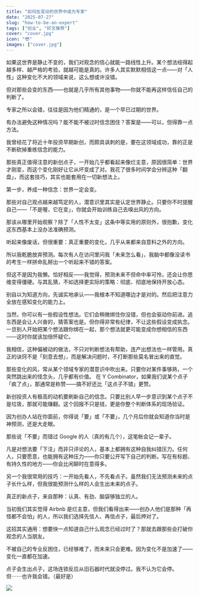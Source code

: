 ```yaml
---
title: "如何在变动的世界中成为专家"
date: "2025-07-27"
slug: "how-to-be-an-expert"
tags: ["创业", "好文推荐"]
cover: "cover.jpg"
icon: "😎"
images: ["cover.jpg"]
---
```

如果这世界是静止不变的，我们对观念的信心就能一路线性上升。某个想法经得起越多样、越严格的考验，就越可能是真的。许多人其实默默相信这一点——对「人性」这种变化不大的领域来说，这么想或许没错。



但对那些会变的东西——也就是几乎所有其他事物——你就不能再这样信任自己的判断了。



专家之所以会错，往往是因为他们精通的，是一个早已过期的世界。



有办法避免这种情况吗？能不能不被过时信念困住？答案是——可以，但得靠一点方法。



我曾经花了将近十年投资早期新创，而颇具讽刺的是，要在这领域成功，靠的正是不断砍掉重练信念的能力。



那些真正值得注意的新创点子，一开始几乎都看起来像烂主意，原因很简单：世界才刚变，而这个变化刚好让它从坏变成了对。我花了很多时间学会分辨这种「翻盘」，而这套技巧，其实也能套用在一切新想法上。



第一步，养成一种信念：世界一定会变。



那些对自己观点越来越笃定的人，潜意识里其实是认定世界静止。只要你不时提醒自己——「不是喔，它在变」，你就会开始训练自己去嗅出风的方向。



那该从哪里开始观察？除了「人性不太变」这条中等实用的原则外，很抱歉，变化这东西基本上没办法准确预测。



听起来像废话，但很重要：真正重要的变化，几乎从来都来自意料之外的方向。



所以我乾脆放弃预测。每次有人在访问里问我「未来怎么看」，我脑中都像没读书的考生一样拼命乱掰出一个听起来不错的答案。



但这不是因为我懒。恰好相反——我觉得，预测未来不但命中率可怜，还会让你思维变得僵硬。与其乱猜，不如选择更实际的策略：彻底、彻底地保持开放心态。



别自以为知道方向，先诚实地承认——我根本不知道哪边才是对的。然后把注意力全放在感知变化的能力上。



当然，你可以有一些假设性想法。它们会稍微绑住你没错，但也会驱动你前进。追东西是会让人兴奋的，猜答案也是。但你得非常有纪律，不让这些假设变成执念。
一旦别人开始把某个想法跟你绑在一起，那个想法就更可能变成你想相信的东西——这时你就该加倍怀疑它。



我相信，这种偏被动的做法，不只对判断想法有帮助，连产出想法也一样管用。真正的诀窍不是「刻意去想」，而是解决问题时，不打断那些莫名冒出来的直觉。



那些变化的风，常从某个领域专家的潜意识中吹出来。只要你对某件事够熟，一个突然跳出来的怪念头，几乎都有价值。
在 Y Combinator，如果我们说某个点子「疯了点」，那通常是称赞——搞不好还比「这点子不错」更赞。



新创投资人有极高的动机要刷新自己的信念。只要比别人早一步意识到某个点子不是垃圾，那就可能赚翻。这个回报不只是钱，更是你整个判断体系的现场验证。



因为创办人站在你面前，你得说「要」或「不要」，几个月后你就会知道你当时是神预测，还是大走眼。



那些说「不要」而错过 Google 的人（真的有几个），这笔帐会记一辈子。



凡是对想法要「下注」而非只评论的人，基本上都拥有这种自我纠错压力。任何人，只要愿意，也能拥有这种压力——你只要公开写下自己的判断。写在有标题、有持久性的地方——你会比闲聊时在意得多。



另一个我很常用的技巧：一开始先看人，不先看点子。虽然我们无法预测未来的点子长什么样，但我很能预测什么样的人会生出未来的点子。



真正的新点子，来自那种：认真、有劲、脑袋够独立的人。



当初我们其实觉得 Airbnb 是烂主意，但我们看得出来——创办人他们是那种「再怪都不会怕」的人，所以我们选择先信人、再信点子，最后押对了。



这招其实通用：想要快一点知道自己什么观念已经过时了？那就去跟那些会打破你观念的人当朋友。



不被自己的专业反困住，已经够难了，而未来只会更难。因为变化不是加速了——变化一直都在加速。



点子会生出点子，这场连锁反应从旧石器时代就没停过。我不认为它会停。
但⋯⋯也许我会错。（最好是）




![](https://prod-files-secure.s3.us-west-2.amazonaws.com/112d0858-5090-4d34-a606-b75eb8d65fd2/46476355-9cf3-4e99-9b7a-3531bc426380/1000202064.png?X-Amz-Algorithm=AWS4-HMAC-SHA256&X-Amz-Content-Sha256=UNSIGNED-PAYLOAD&X-Amz-Credential=ASIAZI2LB4666NLFARMR%2F20250926%2Fus-west-2%2Fs3%2Faws4_request&X-Amz-Date=20250926T134722Z&X-Amz-Expires=3600&X-Amz-Security-Token=IQoJb3JpZ2luX2VjEAUaCXVzLXdlc3QtMiJHMEUCIGTqyHo21hT53zg6F7NE9dcDWyRHi9QC6cBtB8LJUVTYAiEAwUY787CnzHpSDGQ8ynXxAKq3MUnOFIYF4h26FIDbLaYqiAQIjv%2F%2F%2F%2F%2F%2F%2F%2F%2F%2FARAAGgw2Mzc0MjMxODM4MDUiDNsTmPnI8onv%2FDHbCCrcA3z9s7ua5OXZrn1n%2BGLQ6QzzyJlKrD9iIhzau2nPA5H6VIqQ%2BVAHUYh2%2FM6bAxhAnRVBdVBw%2FCWK2U2me5tw0YLQaqGAiYe1xmGgEUvf9zcLEa4ZoCxrTsMKXjFY2VYuXUH2GvtOFtKQqWMxfOBH%2BcjPoVsRxFeRGlYKG1EJ8INTP2YQtivM6D4ZKVIp%2F2mWNO19%2FLCX0Y0EsFx33%2Bhst7xxdleyGPcWlWe2sQ%2BHLBcII70LUTcK409vkBtZ9Rp3GUHDSy9zMZDSIArTeZfBhZ2q5S%2Fkut2ZE6o37yxWYeNOzNI4lhOzHMokv2pi534fkljsPr1YB%2B%2BczkaKTU3KlclpX8BAiYExrEPUVhoKENapzOgKPkT1WVdzf2ANLzeNXmRcchFvGRTnhCbEIWSW9rHCTevItAz6clDYluD9gG8WcXDMbegvRIBGSvYfsGugn1nm5CNZdNmB0zWCE0AhMzkqZ3rbm8b8ysVVNIB0awQypVpcEsga%2FCgYd1X%2FSYfDAvTPJKnPOeyxQjOpW1ACicZ%2BgQIMPsbL%2BD9FDeGmWPbPCYkdCSo7xf3nbvViKj6rwgd9HpCo1SghFcH7BbCy06Axj0hRr3HlEZ%2BvXryJ9ZvNQXX7XvzIkZfKXMxXMLWd2sYGOqUBysWE8RnYcaXZ%2B%2FXAoAH%2FHODlNRI0qqlcOCDAyhWCwN940VhND4tKDWTnkol6SIElXdezN%2Fvp62Rg2ifsubIQL10UeeoDJ9dNiykBSMCkuwIlneo8vyLAV21YS2rrKo1wP%2Fg8pAIZZk48HOWRTwia1IfbQFynzZ2m4PyS1uQhhWhZH%2Fm%2FMwL13xoLZVQRbg7WcjAH2Cw7mGNQ3jxAJJY1VAk390U0&X-Amz-Signature=3841bb9f20f5454d4af61cabdadf9cfffb52611c88202f85dc2515a909e0fea9&X-Amz-SignedHeaders=host&x-amz-checksum-mode=ENABLED&x-id=GetObject)

